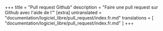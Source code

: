 +++
title = "Pull request Github"
description = "Faire une pull request sur Github avec l'aide de l'"
[extra]
untranslated = "documentation/logiciel_libre/pull_request/index.fr.md"
translations = [
    "documentation/logiciel_libre/pull_request/index.fr.md"
]
+++
